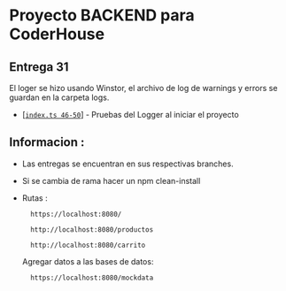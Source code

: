 # Proyecto BACKEND para CoderHouse

## Entrega 31
El loger se hizo usando Winstor, el archivo de log de warnings y errors se guardan en la carpeta logs.

* \[[`index.ts 46-50`][1]] - Pruebas del Logger al iniciar el proyecto

[1]: ./src/index.ts#L46-50


## Informacion :
* Las entregas se encuentran en sus respectivas branches.
* Si se cambia de rama hacer un npm clean-install
* Rutas :

        https://localhost:8080/
        
        http://localhost:8080/productos
        
        http://localhost:8080/carrito

    Agregar datos a las bases de datos:

        https://localhost:8080/mockdata

